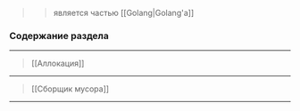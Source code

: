 >> является частью [[Golang|Golang'a]]

### Содержание раздела
-----
> [[Аллокация]]
------
> [[Сборщик мусора]]
------
